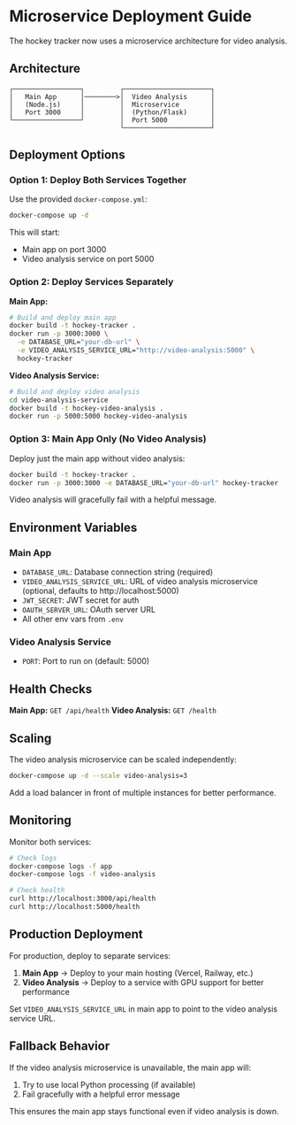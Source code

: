 # Microservice Deployment Guide

The hockey tracker now uses a microservice architecture for video analysis.

## Architecture

```
┌─────────────────┐         ┌──────────────────────┐
│   Main App      │────────>│  Video Analysis      │
│   (Node.js)     │         │  Microservice        │
│   Port 3000     │         │  (Python/Flask)      │
└─────────────────┘         │  Port 5000           │
                            └──────────────────────┘
```

## Deployment Options

### Option 1: Deploy Both Services Together

Use the provided `docker-compose.yml`:

```bash
docker-compose up -d
```

This will start:
- Main app on port 3000
- Video analysis service on port 5000

### Option 2: Deploy Services Separately

**Main App:**
```bash
# Build and deploy main app
docker build -t hockey-tracker .
docker run -p 3000:3000 \
  -e DATABASE_URL="your-db-url" \
  -e VIDEO_ANALYSIS_SERVICE_URL="http://video-analysis:5000" \
  hockey-tracker
```

**Video Analysis Service:**
```bash
# Build and deploy video analysis
cd video-analysis-service
docker build -t hockey-video-analysis .
docker run -p 5000:5000 hockey-video-analysis
```

### Option 3: Main App Only (No Video Analysis)

Deploy just the main app without video analysis:

```bash
docker build -t hockey-tracker .
docker run -p 3000:3000 -e DATABASE_URL="your-db-url" hockey-tracker
```

Video analysis will gracefully fail with a helpful message.

## Environment Variables

### Main App
- `DATABASE_URL`: Database connection string (required)
- `VIDEO_ANALYSIS_SERVICE_URL`: URL of video analysis microservice (optional, defaults to http://localhost:5000)
- `JWT_SECRET`: JWT secret for auth
- `OAUTH_SERVER_URL`: OAuth server URL
- All other env vars from `.env`

### Video Analysis Service
- `PORT`: Port to run on (default: 5000)

## Health Checks

**Main App:** `GET /api/health`
**Video Analysis:** `GET /health`

## Scaling

The video analysis microservice can be scaled independently:

```bash
docker-compose up -d --scale video-analysis=3
```

Add a load balancer in front of multiple instances for better performance.

## Monitoring

Monitor both services:

```bash
# Check logs
docker-compose logs -f app
docker-compose logs -f video-analysis

# Check health
curl http://localhost:3000/api/health
curl http://localhost:5000/health
```

## Production Deployment

For production, deploy to separate services:

1. **Main App** → Deploy to your main hosting (Vercel, Railway, etc.)
2. **Video Analysis** → Deploy to a service with GPU support for better performance

Set `VIDEO_ANALYSIS_SERVICE_URL` in main app to point to the video analysis service URL.

## Fallback Behavior

If the video analysis microservice is unavailable, the main app will:
1. Try to use local Python processing (if available)
2. Fail gracefully with a helpful error message

This ensures the main app stays functional even if video analysis is down.

